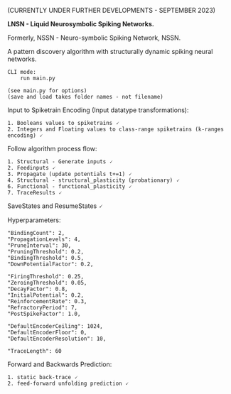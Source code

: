 (CURRENTLY UNDER FURTHER DEVELOPMENTS - SEPTEMBER 2023)

**LNSN - Liquid Neurosymbolic Spiking Networks.**

Formerly, NSSN - Neuro-symbolic Spiking Network, NSSN.


A pattern discovery algorithm with structurally dynamic spiking neural networks.

    CLI mode:
        run main.py

    (see main.py for options)
    (save and load takes folder names - not filename)

Input to Spiketrain Encoding (Input datatype transformations):

    1. Booleans values to spiketrains 🗸
    2. Integers and Floating values to class-range spiketrains (k-ranges encoding) 🗸

Follow algorithm process flow:

    1. Structural - Generate inputs 🗸
    2. Feedinputs 🗸
    3. Propagate (update potentials t+=1) 🗸
    4. Structural - structural_plasticity (probationary) 🗸
    6. Functional - functional_plasticity 🗸
    7. TraceResults 🗸

SaveStates and ResumeStates 🗸

Hyperparameters:

    "BindingCount": 2,
    "PropagationLevels": 4,
    "PruneInterval": 30,
    "PruningThreshold": 0.2,
    "BindingThreshold": 0.5,
    "DownPotentialFactor": 0.2,
    
    "FiringThreshold": 0.25,
    "ZeroingThreshold": 0.05,
    "DecayFactor": 0.8,
    "InitialPotential": 0.2,
    "ReinforcementRate": 0.3,
    "RefractoryPeriod": 7,
    "PostSpikeFactor": 1.0,

    "DefaultEncoderCeiling": 1024,
    "DefaultEncoderFloor": 0,
    "DefaultEncoderResolution": 10,

    "TraceLength": 60


Forward and Backwards Prediction:

    1. static back-trace 🗸
    2. feed-forward unfolding prediction 🗸
